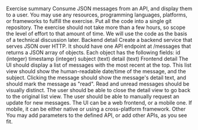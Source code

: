 Exercise summary
Consume JSON messages from an API, and display them to a user.
You may use any resources, programming languages, platforms, or frameworks to fulfill the exercise. Put all the code into a single git repository. The exercise should not take more than a few hours, so scope the level of effort to that amount of time. We will use the code as the basis of a technical discussion later.
Backend detail
Create a backend service that serves JSON over HTTP. It should have one API endpoint at /messages that returns a JSON array of objects. Each object has the following fields:
id (integer)
timestamp (integer)
subject (text)
detail (text)
Frontend detail
The UI should display a list of messages with the most recent at the top. This list view should show the human-readable date/time of the message, and the subject. Clicking the message should show the message's detail text, and should mark the message as "read". Read and unread messages should be visually distinct. The user should be able to close the detail view to go back to the original list view. The user should be able to manually request an update for new messages.
The UI can be a web frontend, or a mobile one. If mobile, it can be either native or using a cross-platform framework.
Other
You may add parameters to the defined API, or add other APIs, as you see fit.

